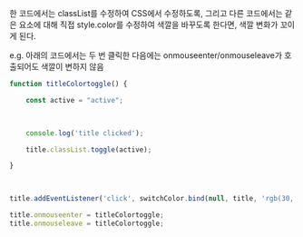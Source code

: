 한 코드에서는 classList를 수정하여 CSS에서 수정하도록, 그리고 다른 코드에서는 같은 요소에 대해 직접 style.color를 수정하여 색깔을 바꾸도록 한다면, 색깔 변화가 꼬이게 된다.

e.g. 아래의 코드에서는 두 번 클릭한 다음에는 onmouseenter/onmouseleave가 호출되어도 색깔이 변하지 않음
```javascript
function titleColortoggle() {

    const active = "active";

  

    console.log('title clicked');

    title.classList.toggle(active);

}

  

title.addEventListener('click', switchColor.bind(null, title, 'rgb(30, 144, 255)', 'rgb(0, 0, 0)'));

title.onmouseenter = titleColortoggle;
title.onmouseleave = titleColortoggle;
```
